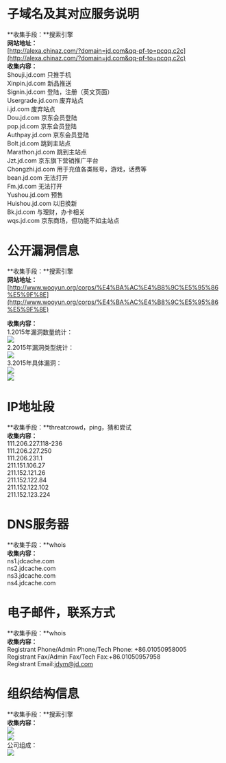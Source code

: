# 子域名及其对应服务说明 #
**收集手段：**搜索引擎  
**网站地址：**  
[http://alexa.chinaz.com/?domain=jd.com&qq-pf-to=pcqq.c2c](http://alexa.chinaz.com/?domain=jd.com&qq-pf-to=pcqq.c2c)  
**收集内容：**  
Shouji.jd.com    只推手机  
Xinpin.jd.com    新品推送  
Signin.jd.com    登陆，注册（英文页面）  
Usergrade.jd.com 废弃站点  
i.jd.com         废弃站点  
Dou.jd.com       京东会员登陆  
pop.jd.com       京东会员登陆  
Authpay.jd.com   京东会员登陆  
Bolt.jd.com      跳到主站点  
Marathon.jd.com  跳到主站点  
Jzt.jd.com       京东旗下营销推广平台  
Chongzhi.jd.com  用于充值各类账号，游戏，话费等  
bean.jd.com      无法打开  
Fm.jd.com        无法打开   
Yushou.jd.com    预售  
Huishou.jd.com   以旧换新  
Bk.jd.com        与理财，办卡相关  
wqs.jd.com       京东商场，但功能不如主站点   
# 公开漏洞信息 #
**收集手段：**搜索引擎  
**网站地址：**  
[http://www.wooyun.org/corps/%E4%BA%AC%E4%B8%9C%E5%95%86%E5%9F%8E](http://www.wooyun.org/corps/%E4%BA%AC%E4%B8%9C%E5%95%86%E5%9F%8E)  
  
**收集内容：**  
1.2015年漏洞数量统计：    
![](http://i.imgur.com/RAlrA9c.png)  
2.2015年漏洞类型统计：  
![](http://i.imgur.com/V7tY2I9.png)  
3.2015年具体漏洞：  
![](http://i.imgur.com/lLaa3Zj.png)  
![](http://i.imgur.com/VQpjQfw.png)  
# IP地址段  
**收集手段：**threatcrowd，ping，猜和尝试   
**收集内容：**  
111.206.227.118-236     
111.206.227.250    
111.206.231.1  
211.151.106.27  
211.152.121.26  
211.152.122.84  
211.152.122.102  
211.152.123.224  
# DNS服务器 #
**收集手段：**whois  
**收集内容：**   
ns1.jdcache.com  
ns2.jdcache.com  
ns3.jdcache.com  
ns4.jdcache.com  
# 电子邮件，联系方式 #
**收集手段：**whois  
**收集内容：**  
Registrant Phone/Admin Phone/Tech Phone: +86.01050958005  
Registrant Fax/Admin Fax/Tech Fax:+86.01050957958  
Registrant Email:jdym@jd.com  
# 组织结构信息 #
**收集手段：**搜索引擎  
**收集内容：**  
![](http://i.imgur.com/mLgynPY.jpg)  
![](http://i.imgur.com/3d6YBp1.jpg)  
公司组成：  
![](http://i.imgur.com/wKV5tZN.jpg)
